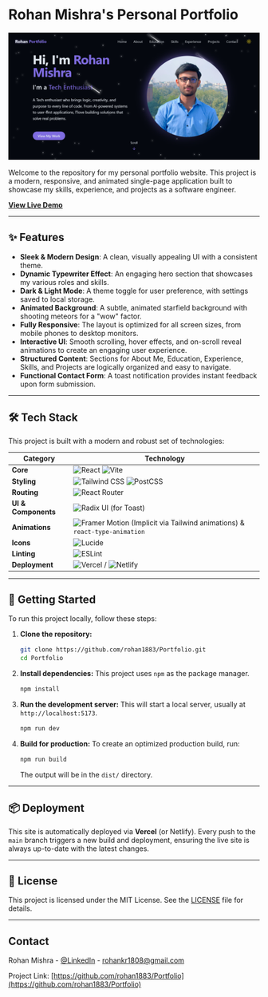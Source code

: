 # Rohan Mishra's Personal Portfolio

![Portfolio Screenshot](./public/Portfolio.png)

Welcome to the repository for my personal portfolio website. This project is a modern, responsive, and animated single-page application built to showcase my skills, experience, and projects as a software engineer.

**[View Live Demo](https://[your-live-url.com])**

---

## ✨ Features

- **Sleek & Modern Design**: A clean, visually appealing UI with a consistent theme.
- **Dynamic Typewriter Effect**: An engaging hero section that showcases my various roles and skills.
- **Dark & Light Mode**: A theme toggle for user preference, with settings saved to local storage.
- **Animated Background**: A subtle, animated starfield background with shooting meteors for a "wow" factor.
- **Fully Responsive**: The layout is optimized for all screen sizes, from mobile phones to desktop monitors.
- **Interactive UI**: Smooth scrolling, hover effects, and on-scroll reveal animations to create an engaging user experience.
- **Structured Content**: Sections for About Me, Education, Experience, Skills, and Projects are logically organized and easy to navigate.
- **Functional Contact Form**: A toast notification provides instant feedback upon form submission.

---

## 🛠️ Tech Stack

This project is built with a modern and robust set of technologies:

| Category          | Technology                                                                                                                                                                                                                                                                |
| ----------------- | ------------------------------------------------------------------------------------------------------------------------------------------------------------------------------------------------------------------------------------------------------------------------- |
| **Core**          | ![React](https://img.shields.io/badge/React-61DAFB?style=for-the-badge&logo=react&logoColor=black) ![Vite](https://img.shields.io/badge/Vite-646CFF?style=for-the-badge&logo=vite&logoColor=white)                                                                           |
| **Styling**       | ![Tailwind CSS](https://img.shields.io/badge/Tailwind_CSS-06B6D4?style=for-the-badge&logo=tailwindcss&logoColor=white) ![PostCSS](https://img.shields.io/badge/PostCSS-DD3A0A?style=for-the-badge&logo=postcss&logoColor=white)                                                |
| **Routing**       | ![React Router](https://img.shields.io/badge/React_Router-CA4245?style=for-the-badge&logo=react-router&logoColor=white)                                                                                                                                                     |
| **UI & Components** | ![Radix UI](https://img.shields.io/badge/Radix_UI-161618?style=for-the-badge&logo=radix-ui&logoColor=white) (for Toast)                                                                                                                                                       |
| **Animations**    | ![Framer Motion](https://img.shields.io/badge/Framer_Motion-0055FF?style=for-the-badge&logo=framer&logoColor=white) (Implicit via Tailwind animations) & `react-type-animation`                                                                                                 |
| **Icons**         | ![Lucide](https://img.shields.io/badge/Lucide-58A6FF?style=for-the-badge)                                                                                                                                                                                                  |
| **Linting**       | ![ESLint](https://img.shields.io/badge/ESLint-4B32C3?style=for-the-badge&logo=eslint&logoColor=white)                                                                                                                                                                       |
| **Deployment**    | ![Vercel](https://img.shields.io/badge/Vercel-000000?style=for-the-badge&logo=vercel&logoColor=white) / ![Netlify](https://img.shields.io/badge/Netlify-00C7B7?style=for-the-badge&logo=netlify&logoColor=white)                                                                 |

---

## 🚀 Getting Started

To run this project locally, follow these steps:

1.  **Clone the repository:**
    ```bash
    git clone https://github.com/rohan1883/Portfolio.git
    cd Portfolio
    ```

2.  **Install dependencies:**
    This project uses `npm` as the package manager.
    ```bash
    npm install
    ```

3.  **Run the development server:**
    This will start a local server, usually at `http://localhost:5173`.
    ```bash
    npm run dev
    ```

4.  **Build for production:**
    To create an optimized production build, run:
    ```bash
    npm run build
    ```
    The output will be in the `dist/` directory.

---

## 📦 Deployment

This site is automatically deployed via **Vercel** (or Netlify). Every push to the `main` branch triggers a new build and deployment, ensuring the live site is always up-to-date with the latest changes.

---

## 📜 License

This project is licensed under the MIT License. See the [LICENSE](LICENSE.md) file for details.

---

## Contact

Rohan Mishra - [@LinkedIn](https://www.linkedin.com/in/rohankr1883) - rohankr1808@gmail.com

Project Link: [https://github.com/rohan1883/Portfolio](https://github.com/rohan1883/Portfolio)